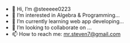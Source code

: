 - 👋 Hi, I’m @steeeee0223
- 👀 I’m interested in Algebra & Programming...
- 🌱 I’m currently learning web app developing...
- 💞️ I’m looking to collaborate on ...
- 📫 How to reach me: mr.steven7@gmail.com

<!---
steeeee0223/steeeee0223 is a ✨ special ✨ repository because its `README.md` (this file) appears on your GitHub profile.
You can click the Preview link to take a look at your changes.
--->
